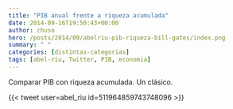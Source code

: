 ```yaml
---
title: "PIB anual frente a riqueza acumulada"
date: 2014-09-16T19:50:43+00:00
author: chuso
hero: /posts/2014/09/abelriu-pib-riqueza-bill-gates/index.png
summary: " "
categories: [distintas-categorias]
tags: [abel-riu, Twitter, PIB, economia]
---
```

Comparar PIB con riqueza acumulada. Un clásico.

{{< tweet user=abel_riu id=511964859743748096 >}}
